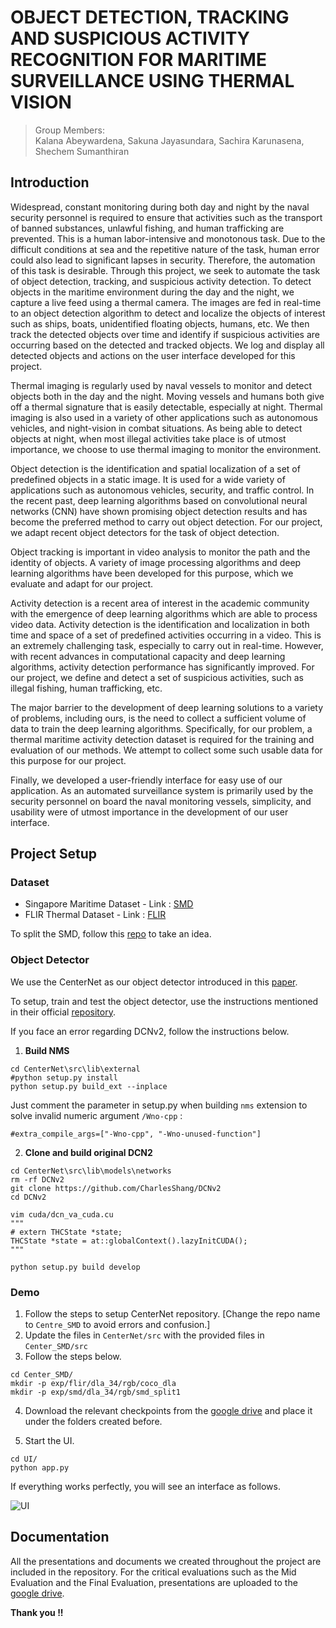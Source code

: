 # OBJECT DETECTION, TRACKING AND SUSPICIOUS ACTIVITY RECOGNITION FOR MARITIME SURVEILLANCE USING THERMAL VISION

> Group Members: </br>
> Kalana Abeywardena, Sakuna Jayasundara, Sachira Karunasena, Shechem Sumanthiran

## Introduction

Widespread, constant monitoring during both day and night by the naval security personnel is required to ensure that activities such as the transport of banned substances, unlawful fishing, and human trafficking are prevented. This is a human labor-intensive and monotonous task. Due to the difficult conditions at sea and the repetitive nature of the task, human error could also lead to significant lapses in security.
Therefore, the automation of this task is desirable. Through this project, we seek to automate the task of object detection, tracking, and suspicious activity detection. 
To detect objects in the maritime environment during the day and the night, we capture a live feed using a thermal camera. 
The images are fed in real-time to an object detection algorithm to detect and localize the objects of interest such as ships, boats, unidentified floating objects, humans, etc. 
We then track the detected objects over time and identify if suspicious activities are occurring based on the detected and tracked objects. 
We log and display all detected objects and actions on the user interface developed for this project. 

Thermal imaging is regularly used by naval vessels to monitor and detect objects both in the day and the night. Moving vessels and humans both give off a thermal signature that is easily detectable, especially at night. Thermal imaging is also used in a variety of other applications such as autonomous vehicles, and night-vision in combat situations. As being able to detect objects at night, when most illegal activities take place is of utmost importance, we choose to use thermal imaging to monitor the environment. 

Object detection is the identification and spatial localization of a set of predefined objects in a static image. It is used for a wide variety of applications such as autonomous vehicles, security, and traffic control. In the recent past, deep learning algorithms based on convolutional neural networks (CNN) have shown promising object detection results and has become the preferred method to carry out object detection. For our project, we adapt recent object detectors for the task of object detection. 

Object tracking is important in video analysis to monitor the path and the identity of objects. A variety of image processing algorithms and deep learning algorithms have been developed for this purpose, which we evaluate and adapt for our project. 

Activity detection is a recent area of interest in the academic community with the emergence of deep learning algorithms which are able to process video data. Activity detection is the identification and localization in both time and space of a set of predefined activities occurring in a video. This is an extremely challenging task, especially to carry out in real-time. However, with recent advances in computational capacity and deep learning algorithms, activity detection performance has significantly improved. For our project, we define and detect a set of suspicious activities, such as illegal fishing, human trafficking, etc.

The major barrier to the development of deep learning solutions to a variety of problems, including ours, is the need to collect a sufficient volume of data to train the deep learning algorithms. Specifically, for our problem, a thermal maritime activity detection dataset is required for the training and evaluation of our methods. We attempt to collect some such usable data for this purpose for our project. 

Finally, we developed a user-friendly interface for easy use of our application. As an automated surveillance system is primarily used by the security personnel on board the naval monitoring vessels, simplicity, and usability were of utmost importance in the development of our user interface. 

## Project Setup

### Dataset 

* Singapore Maritime Dataset - Link : [SMD](https://sites.google.com/site/dilipprasad/home/singapore-maritime-dataset) 
* FLIR Thermal Dataset - Link : [FLIR](https://www.flir.com/oem/adas/adas-dataset-form/)

To split the SMD, follow this [repo](https://github.com/tilemmpon/Singapore-Maritime-Dataset-Trained-Deep-Learning-Models) to take an idea.

### Object Detector

We use the CenterNet as our object detector introduced in this [paper](https://arxiv.org/abs/1904.07850 ).

To setup, train and test the object detector, use the instructions mentioned in their official [repository](https://github.com/xingyizhou/CenterNet).

If you face an error regarding DCNv2, follow the instructions below.

1. **Build NMS**

```
cd CenterNet\src\lib\external
#python setup.py install
python setup.py build_ext --inplace
```

Just comment the parameter in setup.py when building `nms` extension to solve invalid numeric argument `/Wno-cpp` :

`
#extra_compile_args=["-Wno-cpp", "-Wno-unused-function"]
`

2. **Clone and build original DCN2**

```
cd CenterNet\src\lib\models\networks
rm -rf DCNv2
git clone https://github.com/CharlesShang/DCNv2
cd DCNv2

vim cuda/dcn_va_cuda.cu
"""
# extern THCState *state;
THCState *state = at::globalContext().lazyInitCUDA();
"""

python setup.py build develop

```

### Demo

1. Follow the steps to setup CenterNet repository. [Change the repo name to `Centre_SMD` to avoid errors and confusion.]
2. Update the files in `CenterNet/src` with the provided files in `Center_SMD/src`
3. Follow the steps below.
```
cd Center_SMD/
mkdir -p exp/flir/dla_34/rgb/coco_dla
mkdir -p exp/smd/dla_34/rgb/smd_split1
```

4. Download the relevant checkpoints from the [google drive](https://drive.google.com/drive/folders/1QqPEGYg_mI7EMQypvQuzvi8myc1vy2YM?usp=sharing) and place it under the folders created before. 

5. Start the UI.

```
cd UI/
python app.py
```

If everything works perfectly, you will see an interface as follows.

![UI](https://github.com/sakunaharinda/FYP-Maritime_Surveillance/blob/main/Capture.PNG)


## Documentation

All the presentations and documents we created throughout the project are included in the repository. For the critical evaluations such as the Mid Evaluation and the Final Evaluation, presentations are uploaded to the [google drive](https://drive.google.com/drive/folders/1FPPq9mZypzexdHopbiBAeW_aptgW6sPk?usp=sharing).

**Thank you !!**


